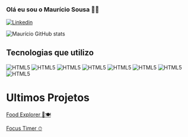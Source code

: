 ### Olá eu sou o Maurício Sousa 🖐🏽
[![Linkedin](https://img.shields.io/badge/LinkedIn-0077B5?style=for-the-badge&logo=linkedin&logoColor=white)](linkedin.com/in/mauricio-sousa-38638417b)


![Maurício GitHub stats](https://github-readme-stats.vercel.app/api?username=Mauriciosouza8989&show_icons=true&theme=tokyonight)

## Tecnologias que utilizo
<div style="display: inline-block">
    <img align="center" alt="HTML5" src="https://img.shields.io/badge/HTML5-E34F26?style=for-the-badge&logo=html5&logoColor=white" />
    <img align="center" alt="HTML5" src="https://img.shields.io/badge/CSS3-1572B6?style=for-the-badge&logo=css3&logoColor=white" />
    <img align="center" alt="HTML5" src="https://img.shields.io/badge/Sass-CC6699?style=for-the-badge&logo=sass&logoColor=white" />
     <img align="center" alt="HTML5" src="https://img.shields.io/badge/Bootstrap-563D7C?style=for-the-badge&logo=bootstrap&logoColor=white" />
    <img align="center" alt="HTML5" src="https://img.shields.io/badge/React-20232A?style=for-the-badge&logo=react&logoColor=61DAFB" />
    <img align="center" alt="HTML5" src="https://img.shields.io/badge/styled--components-DB7093?style=for-the-badge&logo=styled-components&logoColor=white" />
    <img align="center" alt="HTML5" src="https://img.shields.io/badge/JavaScript-F7DF1E?style=for-the-badge&logo=javascript&logoColor=black" />
    <img align="center" alt="HTML5" src="https://img.shields.io/badge/Node.js-43853D?style=for-the-badge&logo=node.js&logoColor=white" />
     
</div>

<br/>

# Ultimos Projetos
[Food Explorer 🍔🍽](https://front-food-explorer.netlify.app/)

[Focus Timer ⏱](https://foccus-timer.netlify.app)
